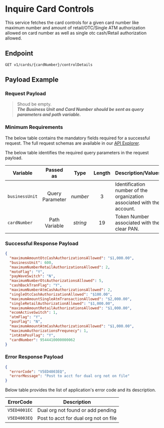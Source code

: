 # Inquire Card Controls

This service fetches the card controls for a given card number like maximum number and amount of retail/OTC/Single ATM authorization allowed on card number as well as single otc cash/Retail authorization allowed.

## Endpoint

`GET v1/cards/{cardNumber}/controlDetails`

## Payload Example

### Request Payload

>Shoud be empty.  
***The Business Unit and Card Number should be sent as query parameters and path variable.***

### Minimum Requirements

The below table contains the mandatory fields required for a successful request. The full request schemas are available in our [API Explorer](../api/?type=get&path=/v1/cards/{cardNumber}/controlDetails).

The below table identifies the required query parameters in the request payload.

| Variable | Passed as | Type | Length | Description/Values |
| -------- | :-------: | :--: | :------------: | ------------------ |
| `businessUnit` | Query Parameter | *number* | 3 | Identification number of the organization associated with the account. |
| `cardNumber` | Path Variable | *string* | 19 | Token Number associated with the clear PAN. |

### Successful Response Payload

```json
{
  "maximumAmountOtcCashAuthorizationsAllowed": "$1,000.00",
  "businessUnit": 600,
  "maximumNumberRetailAuthorizationsAllowed": 2,
  "motoFlag": "Y",
  "payWaveSwitch": "N",
  "maximumNumberOtcAuthorizationsAllowed": 5,
  "cashBackTranFlag": "Y",
  "maximumNumberAtmCashAuthorizationsAllowed": 2,
  "singleOtcCashAuthorizationAllowed": "$100.00",
  "maximumAmountSingleAtmTransactionAllowed": "$2,000.00",
  "singleRetailAuthorizationAllowed": "$1,000.00",
  "maximumAmountRetailAuthorizationsAllowed": "$1,000.00",
  "ecomActiveSwitch": 1,
  "atmFlag": "Y",
  "posFlag": "N",
  "maximumAmountAtmCashAuthorizationsAllowed": "$1,000.00",
  "maximumAuthorizationsFrequnecy": 1,
  "intAtmPosFlag": "Y",
  "cardNumber": 9544410000000062
}
```

### Error Response Payload

```json
{
  "errorCode": "V5ED4003EQ",
  "errorMessage": "Post to acct for dual org not on file"  
}
```

Below table provides the list of application's error code and its description.

| ErrorCode |  Description |
| --------  | ------------------ |
|`V5ED4001EC` | Dual org not found or add pending |
|`V5ED4003EQ` | Post to acct for dual org not on file |